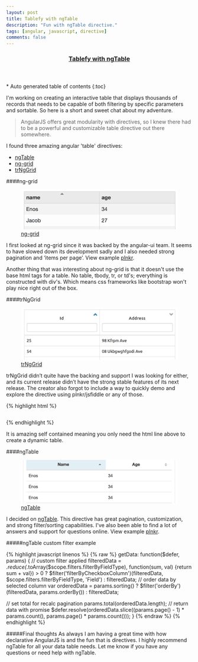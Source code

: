 ```yaml
---
layout: post
title: Tablefy with ngTable
description: "Fun with ngTable directive."
tags: [angular, javascript, directive]
comments: false
---
```


<section id="table-of-contents" class="toc tocFixed">
  <header>
    <a href="#">
      <h3>Tablefy with ngTable</h3>
    </a>
  </header>
<div id="drawer" markdown="1">
*  Auto generated table of contents
{:toc}
</div>
</section><!-- /#table-of-contents -->

I'm working on creating an interactive table that displays thousands of records that needs to be capable of both filtering by specific parameters and sortable. So here is a short and sweet chat about my adventure.

>AngularJS offers great modularity with directives, so I knew there had to be a powerful and customizable table directive out there somewhere.  

I found three amazing angular 'table' directives:

- <a href="http://bazalt-cms.com/ng-table/" target="_blank">ngTable</a>
- <a href="http://angular-ui.github.io/ng-grid/" target="_blank">ng-grid</a>
- <a href="http://moonstorm.github.io/trNgGrid/beta/index.html" target="_blank">trNgGrid</a>

####ng-grid

<figure class="half">
  <a href="/images/ss-nggrid.png"><img src="/images/ss-nggrid.png"></a>
  <figcaption><a href="http://angular-ui.github.io/ng-grid/" target="_blank">ng-grid</a></figcaption>
</figure>
  
I first looked at ng-grid since it was backed by the angular-ui team. It seems to have slowed down its development sadly and I also needed strong pagination and ‘items per page’. View example [plnkr](http://plnkr.co/edit/T6qaQX?p=info).  
  
Another thing that was interesting about ng-grid is that it doesn't use the base html tags for a table. No table, tbody, tr, or td's; everything is constructed with div's. Which means css frameworks like bootstrap won't play nice right out of the box.

####trNgGrid

<figure class="half">
  <a href="/images/ss-trnggrid.png"><img src="/images/ss-trnggrid.png"></a>
  <figcaption><a href="http://moonstorm.github.io/trNgGrid/beta/index.html" target="_blank">trNgGrid</a></figcaption>
</figure>
  
trNgGrid didn’t quite have the backing and support I was looking for either, and its current release didn’t have the strong stable features of its next release. The creator also forgot to include a way to quickly demo and explore the directive using plnkr/jsfiddle or any of those.  

{% highlight html %}
<table tr-ng-grid="" items="myItems"></table>
{% endhighlight %}

It is amazing self contained meaning you only need the html line above to create a dynamic table.

####ngTable

<figure class="half">
  <a href="/images/ss-ngtable.png"><img src="/images/ss-ngtable.png"></a>
  <figcaption><a href="http://bazalt-cms.com/ng-table/" target="_blank">ngTable</a></figcaption>
</figure>
  
I decided on <a href="http://bazalt-cms.com/ng-table/" target="_blank">ngTable</a>. This directive has great pagination, customization, and strong filter/sorting capabilities. I've also been able to find a lot of answers and support for questions online. View example [plnkr](http://plnkr.co/edit/ISa4xg?p=info).

#####ngTable custom filter example

{% highlight javascript linenos %}
{% raw %}
getData: function($defer, params) {
  // custom filter applied
  filteredData = _.reduce(_.toArray($scope.filters.filterByFieldType), function(sum, val) {return sum + val}) > 0 ?
          $filter('filterByCheckboxColumn')(filteredData, $scope.filters.filterByFieldType, 'Field') :
          filteredData;
  // order data by selected column
  var orderedData = params.sorting() ?
          $filter('orderBy')(filteredData, params.orderBy()) :
          filteredData;

  // set total for recalc pagination
  params.total(orderedData.length);
  // return data with promise
  $defer.resolve(orderedData.slice((params.page() - 1) * params.count(), params.page() * params.count()));
}
{% endraw %}
{% endhighlight %}

#####Final thoughts
As always I am having a great time with how declarative AngularJS is and the fun that is directives. I highly recommend ngTable for all your data table needs. Let me know if you have any questions or need help with ngTable.